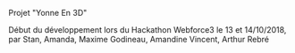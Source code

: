 Projet "Yonne En 3D"

Début du développement lors du Hackathon Webforce3 le 13 et 14/10/2018,
par Stan, Amanda, Maxime Godineau, Amandine Vincent, Arthur Rebré

